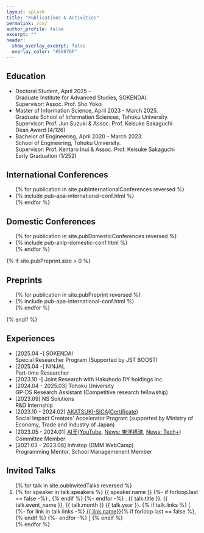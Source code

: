 ```yaml
---
layout: splash
title: "Publications & Activities"
permalink: /cv/
author_profile: false
excerpt: ""
header:
  show_overlay_excerpt: false
  overlay_color: "#59876F"
---
```


## Education
- Doctoral Student, April 2025 - <br>Graduate Institute for Advanced Studies, SOKENDAI.<br>Supervisor: Assoc. Prof. Sho Yokoi<br>
- Master of Information Science, April 2023 - March 2025.<br>Graduate School of Information Sciences, Tohoku University.<br>Supervisor: Prof. Jun Suzuki & Assoc. Prof. Keisuke Sakaguchi<br><i class="fa-solid fa-crown"></i> Dean Award (4/126)
- Bachelor of Engineering, April 2020 - March 2023.<br>School of Engineering, Tohoku University.<br>Supervisor: Prof. Kentaro Inui & Assoc. Prof. Keisuke Sakaguchi<br><i class="fa-solid fa-crown"></i>Early Graduation (1/252)

## International Conferences

<div>
  <ul>
    {% for publication in site.pubInternationalConferences reversed %}
    <li>
        {% include pub-apa-international-conf.html  %}
      </li>
    {% endfor %}

  </ul>

</div>




## Domestic Conferences

<div>
  <ul>
    {% for publication in site.pubDomesticConferences reversed %}
    <li>
        {% include pub-anlp-domestic-conf.html  %}
      </li>
    {% endfor %}

  </ul>

</div>

{% if site.pubPreprint.size > 0 %}
## Preprints
<div>
  <ul>
    {% for publication in site.pubPreprint reversed %}
    <li>
        {% include pub-apa-international-conf.html  %}
      </li>
    {% endfor %}

  </ul>
</div>
{% endif %}


## Experiences
- [2025.04 -] SOKENDAI<br>Special Researcher Program (Supported by JST BOOST)
- [2025.04 -] NINJAL<br>Part-time Researcher
- [2023.10 -] Joint Research with Hakuhodo DY holdings Inc.
- [2024.04 - 2025.03] Tohoku University<br>GP-DS Research Assistant (Competitive research fellowship)
- [2023.09] NS Solutions <br>R&D Internship
- [2023.10 - 2024.02] [AKATSUKI-SICA](https://mitouteki.jp/r4/supporters/outline/r4_b07/)([Certificate](https://www.openbadge-global.com/ns/portal/openbadge/public/assertions/detail/U3NWU05wcHViK2VHc3RSYTJZeFVhZz09))<br>Social Impact Creators' Accelerator Program (supported by Ministry of Economy, Trade and Industry of Japan)
- [2023.05 - 2024.01] [AI王](https://sites.google.com/view/project-aio/competition4?pli=1)([YouTube](https://youtu.be/5pT5t6e_bLo), [News: 東洋経済](https://toyokeizai.net/articles/-/732641?page=5), [News: Tech+](https://news.mynavi.jp/techplus/article/20240206-2877452/?&utm_medium=email&utm_campaign=20240213))<br>Committee Member
- [2021.03 - 2023.08] Infratop (DMM WebCamp)<br>Programming Mentor, School Managemenent Member

## Invited Talks
<div>
  <ol>
    {% for talk in site.oubInvitedTalks reversed %}
    <li>
        <!-- https://www.anlp.jp/guide/guideline.html -->
        {% for speaker in talk.speakers %}
          {{ speaker.name }}
          {%- if forloop.last == false -%}
            ,
          {% endif %}
        {%- endfor -%}
        .
        {{ talk.title }}.
        {{ talk.event_name }},
        {{ talk.month }}
        {{ talk.year }}.
        {% if talk.links %}
          [
          {%- for link in talk.links -%}
            <a href="{{ link.url }}" target="_blank">{{ link.name}}</a>{% if forloop.last == false %}, {% endif %}
          {%- endfor -%}
          ]
        {% endif %}
      </li>
    {% endfor %}

  </ol>

</div>


